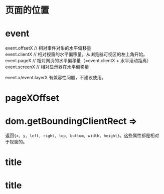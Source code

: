 # 页面的位置

# event

event.offsetX // 相对事件对象的水平偏移量  
event.clientX // 相对视窗的水平偏移量。从浏览器可视区的左上角开始。  
event.pageX // 相对网页的水平偏移量（=event.clientX + 水平滚动距离）  
event.screenX // 相对显示器在水平偏移量

event.x/event.layerX 有兼容性问题，不建议使用。

# pageXOffset

# dom.getBoundingClientRect =>

返回`{x, y, left, right, top, bottom, width, height}`。这些属性都是相对于视窗的。

# title

# title

